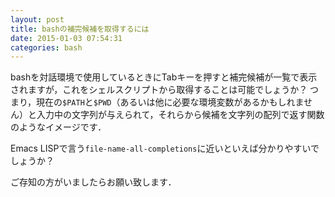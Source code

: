 ```yaml
---
layout: post
title: bashの補完候補を取得するには
date: 2015-01-03 07:54:31
categories: bash
---
```

<p>bashを対話環境で使用しているときにTabキーを押すと補完候補が一覧で表示されますが，これをシェルスクリプトから取得することは可能でしょうか？
つまり，現在の<code>$PATH</code>と<code>$PWD</code>（あるいは他に必要な環境変数があるかもしれません）と入力中の文字列が与えられて，それらから候補を文字列の配列で返す関数のようなイメージです．</p>

<p>Emacs LISPで言う<code>file-name-all-completions</code>に近いといえば分かりやすいでしょうか？</p>

<p>ご存知の方がいましたらお願い致します．</p>
